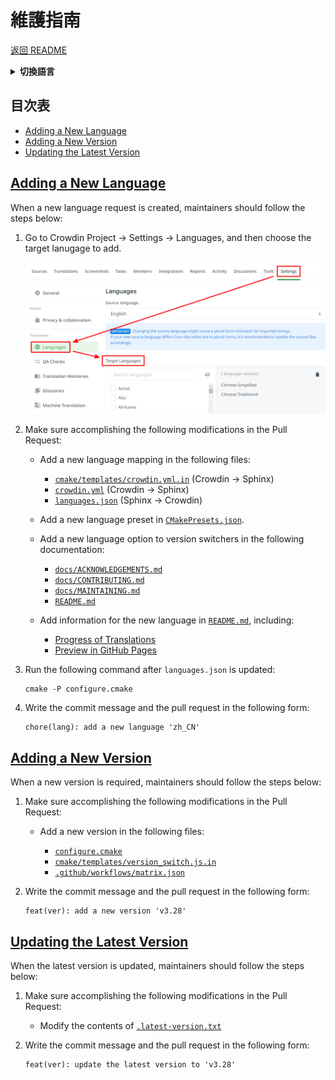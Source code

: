 <h1 id="maintaining-guidelines">
維護指南
</h1>

[返回 README](../README.zh_TW.md)

<details><summary><strong>切換語言</strong></summary>
<p></p>
<ul>
  <li><a href="./MAINTAINING.md"><code>en</code> : English</a></li>
  <li><a href="./MAINTAINING.zh_TW.md"><code>zh_TW</code> : 繁體中文</a></li>
</ul>
</details>

<h2 id="table-of-contents">
目次表
</h2>

<ul>
  <li><a href="#adding-a-new-language">Adding a New Language</a></li>
  <li><a href="#adding-a-new-version">Adding a New Version</a></li>
  <li><a href="#updating-the-latest-version">Updating the Latest Version</a></li>
  <!-- <li><a href="#deal-with-prs-created-by-github-actions">Deal with PRs created by GitHub Actions</a></li> -->
</ul>

<h2 id="adding-a-new-language"><a href="#table-of-contents">
Adding a New Language
</a></h2>

When a new language request is created, maintainers should follow the steps below:

1. Go to Crowdin Project -> Settings -> Languages, and then choose the target lanugage to add.

   <img src="img/guide-add-new-language.png">

2. Make sure accomplishing the following modifications in the Pull Request:

   - Add a new language mapping in the following files:

     - <a href="../cmake/templates/crowdin.yml.in"><code>cmake/templates/crowdin.yml.in</code></a> (Crowdin -> Sphinx)
     - <a href="../crowdin.yml"><code>crowdin.yml</code></a> (Crowdin -> Sphinx)
     - <a href="../languages.json"><code>languages.json</code></a> (Sphinx -> Crowdin)

   - Add a new language preset in <a href="../CMakePresets.json"><code>CMakePresets.json</code></a>.

   - Add a new language option to version switchers in the following documentation:

     - <a href="../docs/ACKNOWLEDGEMENTS.md"><code>docs/ACKNOWLEDGEMENTS.md</code></a>
     - <a href="../docs/CONTRIBUTING.md"><code>docs/CONTRIBUTING.md</code></a>
     - <a href="../docs/MAINTAINING.md"><code>docs/MAINTAINING.md</code></a>
     - <a href="../README.md"><code>README.md</code></a>

   - Add information for the new language in <a href="../README.md"><code>README.md</code></a>, including:

     - <a href="../README.md#progress-of-translations">Progress of Translations</a>
     - <a href="../README.md#preview-in-gh-pages">Preview in GitHub Pages</a>

3. Run the following command after <code>languages.json</code> is updated:

   ```
   cmake -P configure.cmake
   ```

4. Write the commit message and the pull request in the following form:

   ```
   chore(lang): add a new language 'zh_CN'
   ```

<h2 id="adding-a-new-version"><a href="#table-of-contents">
Adding a New Version
</a></h2>

When a new version is required, maintainers should follow the steps below:

1. Make sure accomplishing the following modifications in the Pull Request:

   - Add a new version in the following files:

     - <a href="../configure.cmake"><code>configure.cmake</code></a>
     - <a href="../cmake/templates/version_switch.js.in"><code>cmake/templates/version_switch.js.in</code></a>
     - <a href="../.github/workflows/matrix.json"><code>.github/workflows/matrix.json</code></a>

2. Write the commit message and the pull request in the following form:

   ```
   feat(ver): add a new version 'v3.28'
   ```

<h2 id="updating-the-latest-version"><a href="#table-of-contents">
Updating the Latest Version
</a></h2>

When the latest version is updated, maintainers should follow the steps below:

1. Make sure accomplishing the following modifications in the Pull Request:

   - Modify the contents of <a href="../.latest-version.txt"><code>.latest-version.txt</code></a>

2. Write the commit message and the pull request in the following form:

   ```
   feat(ver): update the latest version to 'v3.28'
   ```

<!-- <h2 id="deal-with-prs-created-by-github-actions"><a href="#table-of-contents">
Deal with PRs created by GitHub Actions
</a></h2>

Generally, maintainers simply need to deal with PRs created by <a href="../.github/workflows/ci-sphinx-update-pot.yml"><code>ci-sphinx-update-pot</code></a>, regularly.

If it's not up-to-date, make sure to select **"Update with rebase"** to update.



When there are too many PRs triggering the <code>ci-crowdin-upload-pot</code> to upload pot files, the following error may showed up:

```
❌ Error from server: <Code: <empty_code>, Message: Unexpected character ('<' (code 60)): expected a valid value (JSON String, Number, Array, Object or token 'null', 'true' or 'false')
 at [Source: (String)"<html>
<head><title>429 Too Many Requests</title></head>
<body>
<center><h1>429 Too Many Requests</h1></center>
<hr><center>nginx</center>
</body>
</html>
"; line: 1, column: 2]>
```

To solve this error, you just need to click "Rerun failed jobs". -->
